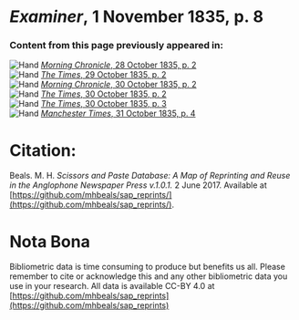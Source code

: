 # *Examiner*, 1 November 1835, p. 8  
  
### Content from this page previously appeared in:  
![Hand](http://scissorsandpaste.net/wp-content/uploads/2017/06/smallhandpointer.png) [*Morning Chronicle*, 28 October 1835, p. 2](https://mhbeals.github.io/sap_html/Morning-Chronicle/Morning-Chronicle-28-October-1835-p-2)  
![Hand](http://scissorsandpaste.net/wp-content/uploads/2017/06/smallhandpointer.png) [*The Times*, 29 October 1835, p. 2](https://mhbeals.github.io/sap_html/The-Times/The-Times-29-October-1835-p-2)  
![Hand](http://scissorsandpaste.net/wp-content/uploads/2017/06/smallhandpointer.png) [*Morning Chronicle*, 30 October 1835, p. 2](https://mhbeals.github.io/sap_html/Morning-Chronicle/Morning-Chronicle-30-October-1835-p-2)  
![Hand](http://scissorsandpaste.net/wp-content/uploads/2017/06/smallhandpointer.png) [*The Times*, 30 October 1835, p. 2](https://mhbeals.github.io/sap_html/The-Times/The-Times-30-October-1835-p-2)  
![Hand](http://scissorsandpaste.net/wp-content/uploads/2017/06/smallhandpointer.png) [*The Times*, 30 October 1835, p. 3](https://mhbeals.github.io/sap_html/The-Times/The-Times-30-October-1835-p-3)  
![Hand](http://scissorsandpaste.net/wp-content/uploads/2017/06/smallhandpointer.png) [*Manchester Times*, 31 October 1835, p. 4](https://mhbeals.github.io/sap_html/Manchester-Times/Manchester-Times-31-October-1835-p-4)  


# Citation: 

Beals. M. H. *Scissors and Paste Database: A Map of Reprinting and Reuse in the Anglophone Newspaper Press v.1.0.1.* 2 June 2017. Available at [https://github.com/mhbeals/sap_reprints/](https://github.com/mhbeals/sap_reprints/). 

# Nota Bona

Bibliometric data is time consuming to produce but benefits us all. Please remember to cite or acknowledge this and any other bibliometric data you use in your research. All data is available CC-BY 4.0 at [https://github.com/mhbeals/sap_reprints](https://github.com/mhbeals/sap_reprints)